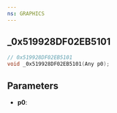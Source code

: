 ```yaml
---
ns: GRAPHICS
---
```

## _0x519928DF02EB5101

```c
// 0x519928DF02EB5101
void _0x519928DF02EB5101(Any p0);
```

## Parameters
* **p0**:
